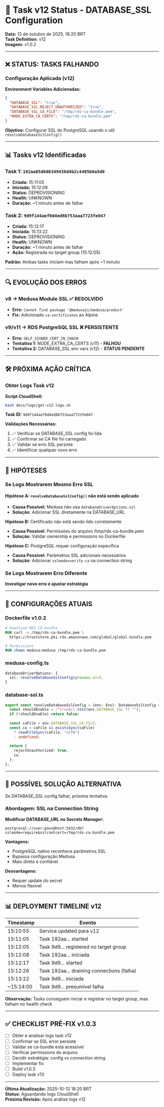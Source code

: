 # 🎯 Task v12 Status - DATABASE_SSL Configuration

**Data:** 12 de outubro de 2025, 18:20 BRT  
**Task Definition:** v12  
**Imagem:** v1.0.2  

---

## ❌ STATUS: TASKS FALHANDO

### Configuração Aplicada (v12)

**Environment Variables Adicionadas:**

```json
{
  "DATABASE_SSL": "true",
  "DATABASE_SSL_REJECT_UNAUTHORIZED": "true",
  "DATABASE_SSL_CA_FILE": "/tmp/rds-ca-bundle.pem",
  "NODE_EXTRA_CA_CERTS": "/tmp/rds-ca-bundle.pem"
}
```

**Objetivo:** Configurar SSL do PostgreSQL usando o util `resolveDatabaseSslConfig()`

---

## 📊 Tasks v12 Identificadas

### Task 1: `192aa85d0d6349438d4b2c4405b0a5d0`

- **Criada:** 15:11:05
- **Iniciada:** 15:12:08
- **Status:** DEPROVISIONING
- **Health:** UNKNOWN
- **Duração:** ~1 minuto antes de falhar

### Task 2: `9d9f144aef0d4ed8b753aaa7723fe047`

- **Criada:** 15:12:17
- **Iniciada:** 15:13:22
- **Status:** DEPROVISIONING
- **Health:** UNKNOWN
- **Duração:** ~1 minuto antes de falhar
- **Ação:** Registrada no target group (15:12:05)

**Padrão:** Ambas tasks iniciam mas falham após ~1 minuto

---

## 🔍 EVOLUÇÃO DOS ERROS

### v8 → Medusa Module SSL ✅ RESOLVIDO

- **Erro:** `Cannot find package '@medusajs/medusa/product'`
- **Fix:** Adicionado `ca-certificates` ao Alpine

### v9/v11 → RDS PostgreSQL SSL ❌ PERSISTENTE

- **Erro:** `SELF_SIGNED_CERT_IN_CHAIN`
- **Tentativa 1:** NODE_EXTRA_CA_CERTS (v11) - **FALHOU**
- **Tentativa 2:** DATABASE_SSL env vars (v12) - **STATUS PENDENTE**

---

## 🛠️ PRÓXIMA AÇÃO CRÍTICA

### Obter Logs Task v12

**Script CloudShell:**

```bash
bash docs/logs/get-v12-logs.sh
```

**Task ID:** `9d9f144aef0d4ed8b753aaa7723fe047`

**Validações Necessárias:**

1. ✅ Verificar se DATABASE_SSL config foi lida
2. ✅ Confirmar se CA file foi carregado
3. ✅ Validar se erro SSL persiste
4. ✅ Identificar qualquer novo erro

---

## 🤔 HIPÓTESES

### Se Logs Mostrarem Mesmo Erro SSL

#### Hipótese A: `resolveDatabaseSslConfig()` não está sendo aplicado

- **Causa Possível:** Medusa não usa `databaseDriverOptions.ssl`
- **Solução:** Adicionar SSL diretamente na DATABASE_URL

**Hipótese B:** Certificado não está sendo lido corretamente

- **Causa Possível:** Permissões do arquivo /tmp/rds-ca-bundle.pem
- **Solução:** Validar ownership e permissions no Dockerfile

**Hipótese C:** PostgreSQL requer configuração específica

- **Causa Possível:** Parâmetros SSL adicionais necessários
- **Solução:** Adicionar `sslmode=verify-ca` na connection string

### Se Logs Mostrarem Erro Diferente

**Investigar novo erro e ajustar estratégia**

---

## 📝 CONFIGURAÇÕES ATUAIS

### Dockerfile v1.0.2

```dockerfile
# Download RDS CA bundle
RUN curl -o /tmp/rds-ca-bundle.pem \
  https://truststore.pki.rds.amazonaws.com/global/global-bundle.pem

# Permissions
RUN chown medusa:medusa /tmp/rds-ca-bundle.pem
```

### medusa-config.ts

```typescript
databaseDriverOptions: {
  ssl: resolveDatabaseSslConfig(process.env),
}
```

### database-ssl.ts

```typescript
export const resolveDatabaseSslConfig = (env: Env): DatabaseSslConfig => {
  const shouldEnable = /^true$/i.test(env.DATABASE_SSL ?? "");
  if (!shouldEnable) return false;
  
  const caFile = env.DATABASE_SSL_CA_FILE;
  const ca = caFile && existsSync(caFile) 
    ? readFileSync(caFile, "utf8") 
    : undefined;
  
  return {
    rejectUnauthorized: true,
    ca,
  };
};
```

---

## 🚨 POSSÍVEL SOLUÇÃO ALTERNATIVA

Se DATABASE_SSL config falhar, próxima tentativa:

### Abordagem: SSL na Connection String

**Modificar DATABASE_URL no Secrets Manager:**

```
postgresql://user:pass@host:5432/db?sslmode=require&sslrootcert=/tmp/rds-ca-bundle.pem
```

**Vantagens:**

- PostgreSQL nativo reconhece parâmetros SSL
- Bypassa configuração Medusa
- Mais direto e confiável

**Desvantagens:**

- Requer update do secret
- Menos flexível

---

## 📊 DEPLOYMENT TIMELINE v12

| Timestamp | Evento |
|-----------|--------|
| 15:10:55 | Service updated para v12 |
| 15:11:05 | Task 192aa... started |
| 15:12:05 | Task 9d9... registered no target group |
| 15:12:08 | Task 192aa... iniciada |
| 15:12:17 | Task 9d9... started |
| 15:12:26 | Task 192aa... draining connections (falha) |
| 15:13:22 | Task 9d9... iniciada |
| ~15:14:00 | Task 9d9... presumível falha |

**Observação:** Tasks conseguem iniciar e registrar no target group, mas falham no health check

---

## ✅ CHECKLIST PRÉ-FIX v1.0.3

- [ ] Obter e analisar logs task v12
- [ ] Confirmar se SSL error persiste
- [ ] Validar se ca-bundle está acessível
- [ ] Verificar permissions do arquivo
- [ ] Decidir estratégia: config vs connection string
- [ ] Implementar fix
- [ ] Build v1.0.3
- [ ] Deploy task v13

---

**Última Atualização:** 2025-10-12 18:20 BRT  
**Status:** Aguardando logs CloudShell  
**Próxima Revisão:** Após análise logs v12
